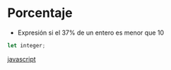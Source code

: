 # Porcentaje

* Expresión si el 37% de un entero es menor que 10

```javascript
let integer;
```

[javascript](https://github.com/USantaTecla-domain-numbers/javascript/blob/master/percentage/logic.js)



